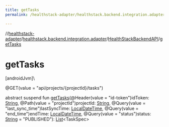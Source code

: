 ```yaml
---
title: getTasks
permalink: /healthstack-adapter/healthstack.backend.integration.adapter/-health-stack-backend-a-p-i/get-tasks.html

---
```

//[healthstack-adapter](/healthstack-adapter.html)/[healthstack.backend.integration.adapter](../index.html)/[HealthStackBackendAPI](index.html)/[getTasks](get-tasks.html)



# getTasks



[androidJvm]\




@GET(value = &quot;api/projects/{projectId}/tasks&quot;)



abstract suspend fun [getTasks](get-tasks.html)(@Header(value = &quot;id-token&quot;)idToken: [String](https://kotlinlang.org/api/latest/jvm/stdlib/kotlin/-string/index.html), @Path(value = &quot;projectId&quot;)projectId: [String](https://kotlinlang.org/api/latest/jvm/stdlib/kotlin/-string/index.html), @Query(value = &quot;last_sync_time&quot;)lastSyncTime: [LocalDateTime](https://developer.android.com/reference/kotlin/java/time/LocalDateTime.html), @Query(value = &quot;end_time&quot;)endTime: [LocalDateTime](https://developer.android.com/reference/kotlin/java/time/LocalDateTime.html), @Query(value = &quot;status&quot;)status: [String](https://kotlinlang.org/api/latest/jvm/stdlib/kotlin/-string/index.html) = &quot;PUBLISHED&quot;): [List](https://kotlinlang.org/api/latest/jvm/stdlib/kotlin.collections/-list/index.html)&lt;TaskSpec&gt;




